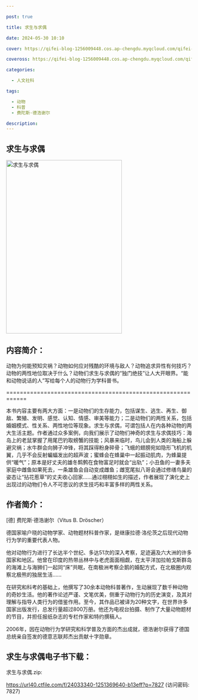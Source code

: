 ```yaml
---

post: true

title: 求生与求偶

date: 2024-05-30 10:10

cover: https://qifei-blog-1256009448.cos.ap-chengdu.myqcloud.com/qifei-blog/64b8e24c1ddac507cc540d8b.jpg

coveross: https://qifei-blog-1256009448.cos.ap-chengdu.myqcloud.com/qifei-blog/64b8e24c1ddac507cc540d8b.jpg

categories:

  - 人文社科

tags:

  - 动物
  - 科普
  - 费陀斯·德浩谢尔

description:
---
```


## 求生与求偶

<img alt="求生与求偶" class="aligncenter loaded" data-was-processed="true" decoding="async" fetchpriority="high" height="471" src="https://qifei-blog-1256009448.cos.ap-chengdu.myqcloud.com/qifei-blog/64b8e24c1ddac507cc540d8b.jpg" style="cursor: zoom-in;" width="314"/>

## 内容简介：

动物为何能预知灾祸？动物如何应对残酷的环境与敌人？动物追求异性有何技巧？动物的两性地位取决于什么？动物们求生与求偶的“独门绝技”让人大开眼界。“能和动物说话的人”写给每个人的动物行为学科普书。

============================================================

本书内容主要有两大方面：一是动物们的生存能力，包括谋生、逃生、再生、御敌、繁殖、发明、感觉、认知、情感、审美等能力；二是动物们的两性关系，包括婚姻模式、性关系、两性地位等现象。求生与求偶，可谓包括人在内各种动物的两大生活主题。作者通过众多案例，向我们展示了动物们神奇的求生与求偶技巧：海岛上的老鼠掌握了用尾巴钓取螃蟹的技能；风暴来临时，鸟儿会到人类的海船上躲避灾祸；水牛群会向狮子冲锋，将其踩得粉身碎骨；飞蛾的翅膀宛如隐形飞机的机翼，几乎不会反射蝙蝠发出的超声波；蜜蜂会在蜂巢中一起振动肌肉，为蜂巢提供“暖气”；原本是好丈夫的雄冬鹪鹩在食物富足时就会“出轨”；小丑鱼的一妻多夫家庭中雌鱼如果死去，一条雄鱼会自动变成雌鱼；雌宽尾拟八哥会通过修缮鸟巢的姿态让“拈花惹草”的丈夫收心回家……通过栩栩如生的描述，作者展现了演化史上出现过的动物们令人不可思议的求生技巧和丰富多样的两性关系。

## 作者简介：

[德] 费陀斯·德浩谢尔（Vitus B. Dröscher）

德国家喻户晓的动物学家、动物题材科普作家，是继康拉德·洛伦茨之后现代动物行为学的重要代表人物。

他对动物行为进行了长达半个世纪、多达51次的深入考察，足迹遍及六大洲的许多国家和地区。他曾在印度的热带丛林中与老虎面面相觑，在太平洋加拉帕戈斯群岛的海滩上与海狮们一起同“床”共眠，在南极洲考察企鹅的婚配方式，在北极圈内观察北极熊的独居生活……

在研究和科考的基础上，他撰写了30余本动物科普著作，生动展现了数千种动物的奇妙生活。他的著作论述严谨、文笔优美，侧重于动物行为的历史演变，及其对理解与指导人类行为的借鉴作用。至今，其作品已被译为20种文字，在世界许多国家出版发行，总发行量超过800万册。他还为电视台拍摄、制作了大量动物题材的节目，并担任报纸杂志的专栏作家和特约撰稿人。

2006年，因在动物行为学研究和科学普及方面的杰出成就，德浩谢尔获得了德国总统亲自签发的德意志联邦杰出贡献十字勋章。

## 求生与求偶电子书下载：

求生与求偶.zip: 

https://url40.ctfile.com/f/24033340-1251369640-b13eff?p=7827 (访问密码: 7827)
